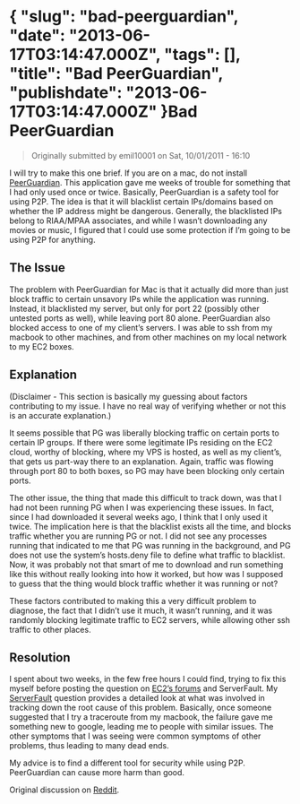 {
    "slug": "bad-peerguardian",
    "date": "2013-06-17T03:14:47.000Z",
    "tags": [],
    "title": "Bad PeerGuardian",
    "publishdate": "2013-06-17T03:14:47.000Z"
}Bad PeerGuardian
================




<blockquote>
  <p>Originally submitted by emil10001 on Sat, 10/01/2011 - 16:10</p>
</blockquote>

<p>I will try to make this one brief. If you are on a mac, do not install <a href="http://en.wikipedia.org/wiki/PeerGuardian" target="_blank">PeerGuardian</a>. This application gave me weeks of trouble for something that I had only used once or twice. Basically, PeerGuardian is a safety tool for using P2P. The idea is that it will blacklist certain IPs/domains based on whether the IP address might be dangerous. Generally, the blacklisted IPs belong to RIAA/MPAA associates, and while I wasn&rsquo;t downloading any movies or music, I figured that I could use some protection if I&rsquo;m going to be using P2P for anything.</p>

<h2>The Issue</h2>

<p>The problem with PeerGuardian for Mac is that it actually did more than just block traffic to certain unsavory IPs while the application was running. Instead, it blacklisted my server, but only for port 22 (possibly other untested ports as well), while leaving port 80 alone. PeerGuardian also blocked access to one of my client&rsquo;s servers. I was able to ssh from my macbook to other machines, and from other machines on my local network to my EC2 boxes.</p>

<h2>Explanation</h2>

<p>(Disclaimer - This section is basically my guessing about factors contributing to my issue. I have no real way of verifying whether or not this is an accurate explanation.)</p>

<p>It seems possible that PG was liberally blocking traffic on certain ports to certain IP groups. If there were some legitimate IPs residing on the EC2 cloud, worthy of blocking, where my VPS is hosted, as well as my client&rsquo;s, that gets us part-way there to an explanation. Again, traffic was flowing through port 80 to both boxes, so PG may have been blocking only certain ports.</p>

<p>The other issue, the thing that made this difficult to track down, was that I had not been running PG when I was experiencing these issues. In fact, since I had downloaded it several weeks ago, I think that I only used it twice. The implication here is that the blacklist exists all the time, and blocks traffic whether you are running PG or not. I did not see any processes running that indicated to me that PG was running in the background, and PG does not use the system&rsquo;s hosts.deny file to define what traffic to blacklist. Now, it was probably not that smart of me to download and run something like this without really looking into how it worked, but how was I supposed to guess that the thing would block traffic whether it was running or not?</p>

<p>These factors contributed to making this a very difficult problem to diagnose, the fact that I didn&rsquo;t use it much, it wasn&rsquo;t running, and it was randomly blocking legitimate traffic to EC2 servers, while allowing other ssh traffic to other places.</p>

<h2>Resolution</h2>

<p>I spent about two weeks, in the few free hours I could find, trying to fix this myself before posting the question on <a href="https://forums.aws.amazon.com/message.jspa?messageID=280885#280885" target="_blank">EC2&rsquo;s forums</a> and ServerFault. My <a href="http://serverfault.com/questions/315382/ssh-connection-refused-only-from-my-mac-my-linux-box-connects-without-issue" target="_blank">ServerFault</a> question provides a detailed look at what was involved in tracking down the root cause of this problem. Basically, once someone suggested that I try a traceroute from my macbook, the failure gave me something new to google, leading me to people with similar issues. The other symptoms that I was seeing were common symptoms of other problems, thus leading to many dead ends.</p>

<p>My advice is to find a different tool for security while using P2P. PeerGuardian can cause more harm than good.</p>

<p>Original discussion on <a href="http://www.reddit.com/r/mac/comments/kxryb/peerguardian_broke_my_mac/" target="_blank">Reddit</a>.</p>
